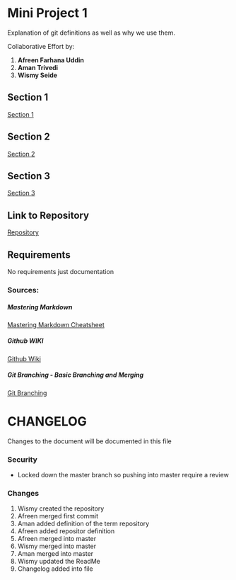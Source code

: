 
# Mini Project 1 

Explanation of git definitions as well as why we use them.

Collaborative Effort by:
1. **Afreen Farhana Uddin**
2. **Aman Trivedi**
3. **Wismy Seide**

## Section 1
[Section 1](section1.md)


## Section 2
[Section 2](section2.md)


## Section 3
[Section 3](section3.md)


## Link to Repository
[Repository](https://github.com/wseide/miniproject1)

## Requirements
No requirements just documentation

### Sources:
##### Mastering Markdown 
[Mastering Markdown Cheatsheet](https://github.com/adam-p/markdown-here/wiki/Markdown-Cheatsheet)

##### Github WIKI
[Github Wiki](https://help.github.com/en/github)

##### Git Branching - Basic Branching and Merging
[Git Branching](https://git-scm.com/book/en/v2/Git-Branching-Basic-Branching-and-Merging)

# CHANGELOG

Changes to the document will be documented in this file

### Security
- Locked down the master branch so pushing into master require a review

### Changes

1. Wismy created the repository
2. Afreen merged first commit
3. Aman added definition of the term repository
4. Afreen added repositor definition 
5. Afreen merged into master
6. Wismy merged into master
7. Aman merged into master
8. Wismy updated the ReadMe
9. Changelog added into file


